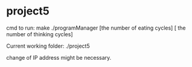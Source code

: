 # project5

cmd to run:
make
./programManager [the number of eating cycles] [ the number of thinking cycles]

Current working folder: ./project5

change of IP address might be necessary.
